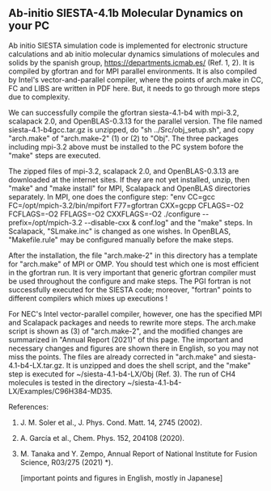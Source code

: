 ## Ab-initio SIESTA-4.1b Molecular Dynamics on your PC ##

Ab initio SIESTA simulation code is implemented for electronic structure calculations and ab initio molecular dynamics simulations of molecules and solids by the spanish group, https://departments.icmab.es/ (Ref. 1, 2). It is compiled by gfortran and for MPI parallel environments. It is also compiled by Intel's vector-and-parallel compiler, where the points of arch.make in CC, FC and LIBS are written in PDF here. But, it needs to go through more steps due to complexity.

We can successfully compile the gfortran siesta-4.1-b4 with mpi-3.2, scalapack 2.0, and OpenBLAS-0.3.13 for the parallel version. The file named siesta-4.1-b4gcc.tar.gz is unzipped, do "sh ../Src/obj_setup.sh", and copy "arch.make" of "arch.make-2" (1) or (2) to "Obj". The three packages including mpi-3.2 above must be installed to the PC system bofore the "make" steps are executed.

The zipped files of mpi-3.2, scalapack 2.0, and OpenBLAS-0.3.13 are downloaded at the internet sites. If they are not yet installed, unzip, then "make" and "make install" for MPI, Scalapack and OpenBLAS directories separately. In MPI, one does the configure step: "env CC=gcc FC=/opt/mpich-3.2/bin/mpifort F77=gfortran CXX=gcpp CFLAGS=-O2 FCFLAGS=-O2 FFLAGS=-O2 CXXFLAGS=-O2 ./configure --prefix=/opt/mpich-3.2 --disable-cxx & conf.log" and the "make" steps. In Scalapack, "SLmake.inc" is changed as one wishes. In OpenBLAS, "Makefile.rule" may be configured manually before the make steps. 

After the installation, the file "arch.make-2" in this directory has a template for "arch.make" of MPI or OMP. You should test which one is most efficient in the gfortran run.
It is very important that generic gfortran compiler must be used throughout the configure and make steps. The PGI fortran is not successfully executed for the SIESTA code; moreover, "fortran" points to different compilers which mixes up executions !

For NEC's Intel vector-parallel compiler, however, one has the specified MPI and Scalapack packages and needs to rewrite more steps. The arch.make script is shown as (3) of "arch.make-2", and the modified changes are summarized in "Annual Report (2021)" of this page. The important and necessary changes and figures are shown there in English, so you may not miss the points. The files are already corrected in "arch.make" and siesta-4.1-b4-LX.tar.gz. It is unzipped and does the shell script, and the "make" step is executed for ~/siesta-4.1-b4-LX/Obj (Ref. 3).
The run of CH4 molecules is tested in the directory ~/siesta-4.1-b4-LX/Examples/C96H384-MD35.

References:

1. J. M. Soler et al., J. Phys. Cond. Matt. 14, 2745 (2002).
2. A. García et al., Chem. Phys. 152, 204108 (2020).
3. M. Tanaka and Y. Zempo, Annual Report of National Institute for Fusion Science, R03/275 (2021) *).

   [important points and figures in English, mostly in Japanese]


